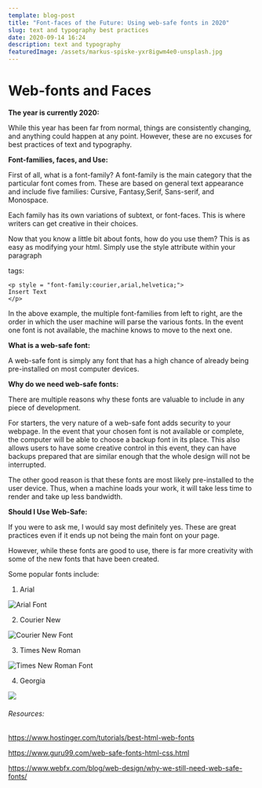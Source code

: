 ```yaml
---
template: blog-post
title: "Font-faces of the Future: Using web-safe fonts in 2020"
slug: text and typography best practices
date: 2020-09-14 16:24
description: text and typography
featuredImage: /assets/markus-spiske-yxr8igwm4e0-unsplash.jpg
---
```

# **Web-fonts and Faces**

**The year is currently 2020:**

While this year has been far from normal, things are consistently changing, and anything could happen at any point. However, these are no excuses for best practices of text and typography.

**Font-families, faces, and Use:**

First of all, what is a font-family? A font-family is the main category that the particular font comes from. These are based on general text appearance and include five families: Cursive, Fantasy,Serif, Sans-serif, and Monospace.  

Each family has its own variations of subtext, or font-faces. This is where writers can get creative in their choices. 

Now that you know a little bit about fonts, how do you use them? This is as easy as modifying your html. Simply use the style attribute within your paragraph <p> tags: 



```
<p style = "font-family:courier,arial,helvetica;">
Insert Text
</p>
```

In the above example, the multiple font-families from left to right, are the order in which the user machine will parse the various fonts. In the event one font is not available, the machine knows to move to the next one. 

**What is a web-safe font:**

A web-safe font is simply any font that has a high chance of already being pre-installed on most computer devices.

**Why do we need web-safe fonts:**

There are multiple reasons why these fonts are valuable to include in any piece of development. 

For starters, the very nature of a web-safe font adds security to your webpage. In the event that your chosen font is not available or complete, the computer will be able to choose a backup font in its place. This also allows users to have some creative control in this event, they can have backups prepared that are similar enough that the whole design will not be interrupted. 

The other good reason is that these fonts are most likely pre-installed to the user device. Thus, when a machine loads your work, it will take less time to render and take up less bandwidth. 

**Should I Use Web-Safe:**

If you were to ask me, I would say most definitely yes. These are great practices even if it ends up not being the main font on your page. 

However, while these fonts are good to use, there is far more creativity with some of the new fonts that have been created.

Some popular fonts include:

1. Arial

![Arial Font](/assets/download.png)

2. Courier New

![Courier New Font](/assets/download-1.png)

3. Times New Roman

![Times New Roman Font](/assets/download-2.png)

4. Georgia

![](/assets/download-11.png)

###### Resources:

<https://www.hostinger.com/tutorials/best-html-web-fonts>

<https://www.guru99.com/web-safe-fonts-html-css.html>

<https://www.webfx.com/blog/web-design/why-we-still-need-web-safe-fonts/>
